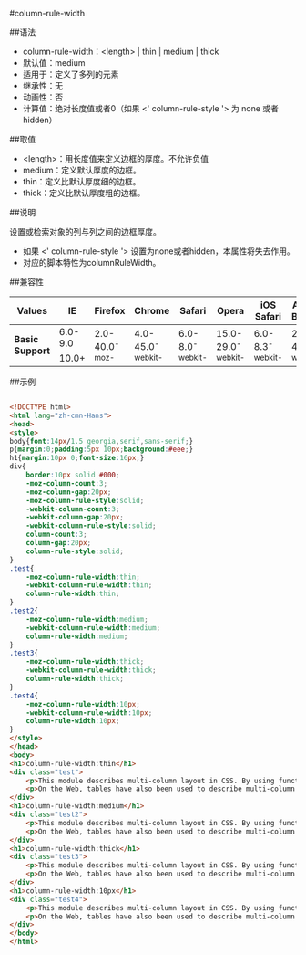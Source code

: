 #column-rule-width

##语法

- column-rule-width：&lt;length&gt; | thin | medium | thick
- 默认值：medium
- 适用于：定义了多列的元素
- 继承性：无
- 动画性：否
- 计算值：绝对长度值或者0（如果 &lt;' column-rule-style '&gt; 为 none 或者 hidden）


##取值

- &lt;length&gt;：用长度值来定义边框的厚度。不允许负值
- medium：定义默认厚度的边框。
- thin：定义比默认厚度细的边框。
- thick：定义比默认厚度粗的边框。


##说明

设置或检索对象的列与列之间的边框厚度。

- 如果 &lt;' column-rule-style '&gt; 设置为none或者hidden，本属性将失去作用。
- 对应的脚本特性为columnRuleWidth。


##兼容性


<table class="compatible">
<thead>
	<tr>
		<th>Values</th>
		<th>IE</th>
		<th>Firefox</th>
		<th>Chrome</th>
		<th>Safari</th>
		<th>Opera</th>
		<th>iOS Safari</th>
		<th>Android Browser</th>
		<th>Android Chrome</th>
	</tr>
</thead>
<tbody>
	<tr>
		<td rowspan="2"><strong>Basic Support</strong></td>
		<td class="unsupport">6.0-9.0</td>
		<td class="support" rowspan="2">2.0-40.0<sup class="fix">-moz-</sup></td>
		<td rowspan="2" class="support">4.0-45.0<sup class="fix">-webkit-</sup></td>
		<td rowspan="2" class="support">6.0-8.0<sup class="fix">-webkit-</sup></td>
		<td rowspan="2" class="support">15.0-29.0<sup class="fix">-webkit-</sup></td>
		<td rowspan="2" class="support">6.0-8.3<sup class="fix">-webkit-</sup></td>
		<td rowspan="2" class="support">2.1-4.4.4<sup class="fix">-webkit-</sup></td>
		<td rowspan="2" class="support">18.0-42.0<sup class="fix">-webkit-</sup></td>
	</tr>
	<tr>
		<td class="support">10.0+</td>
	</tr>
</tbody>
</table>




##示例

```html

<!DOCTYPE html>
<html lang="zh-cmn-Hans">
<head>
<style>
body{font:14px/1.5 georgia,serif,sans-serif;}
p{margin:0;padding:5px 10px;background:#eee;}
h1{margin:10px 0;font-size:16px;}
div{
	border:10px solid #000;
	-moz-column-count:3;
	-moz-column-gap:20px;
	-moz-column-rule-style:solid;
	-webkit-column-count:3;
	-webkit-column-gap:20px;
	-webkit-column-rule-style:solid;
	column-count:3;
	column-gap:20px;
	column-rule-style:solid;
}
.test{
	-moz-column-rule-width:thin;
	-webkit-column-rule-width:thin;
	column-rule-width:thin;
}
.test2{
	-moz-column-rule-width:medium;
	-webkit-column-rule-width:medium;
	column-rule-width:medium;
}
.test3{
	-moz-column-rule-width:thick;
	-webkit-column-rule-width:thick;
	column-rule-width:thick;
}
.test4{
	-moz-column-rule-width:10px;
	-webkit-column-rule-width:10px;
	column-rule-width:10px;
}
</style>
</head>
<body>
<h1>column-rule-width:thin</h1>
<div class="test">
	<p>This module describes multi-column layout in CSS. By using functionality described in this document, style sheets can declare that the content of an element is to be laid out in multiple columns. </p>
	<p>On the Web, tables have also been used to describe multi-column layouts. The main benefit of using CSS-based columns is flexibility; content can flow from one column to another, and the number of columns can vary depending on the size of the viewport. Removing presentation table markup from documents allows them to more easily be presented on various output devices including speech synthesizers and small mobile devices.</p>
</div>
<h1>column-rule-width:medium</h1>
<div class="test2">
	<p>This module describes multi-column layout in CSS. By using functionality described in this document, style sheets can declare that the content of an element is to be laid out in multiple columns. </p>
	<p>On the Web, tables have also been used to describe multi-column layouts. The main benefit of using CSS-based columns is flexibility; content can flow from one column to another, and the number of columns can vary depending on the size of the viewport. Removing presentation table markup from documents allows them to more easily be presented on various output devices including speech synthesizers and small mobile devices.</p>
</div>
<h1>column-rule-width:thick</h1>
<div class="test3">
	<p>This module describes multi-column layout in CSS. By using functionality described in this document, style sheets can declare that the content of an element is to be laid out in multiple columns. </p>
	<p>On the Web, tables have also been used to describe multi-column layouts. The main benefit of using CSS-based columns is flexibility; content can flow from one column to another, and the number of columns can vary depending on the size of the viewport. Removing presentation table markup from documents allows them to more easily be presented on various output devices including speech synthesizers and small mobile devices.</p>
</div>
<h1>column-rule-width:10px</h1>
<div class="test4">
	<p>This module describes multi-column layout in CSS. By using functionality described in this document, style sheets can declare that the content of an element is to be laid out in multiple columns. </p>
	<p>On the Web, tables have also been used to describe multi-column layouts. The main benefit of using CSS-based columns is flexibility; content can flow from one column to another, and the number of columns can vary depending on the size of the viewport. Removing presentation table markup from documents allows them to more easily be presented on various output devices including speech synthesizers and small mobile devices.</p>
</div>
</body>
</html>

```
